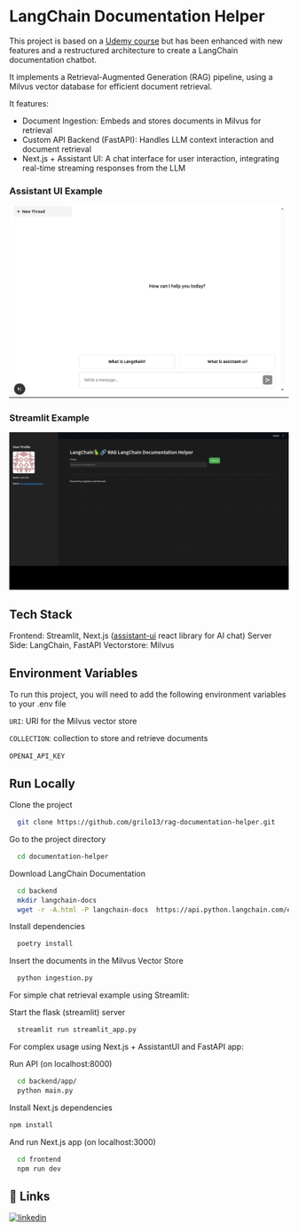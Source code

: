 # LangChain Documentation Helper

This project is based on a [Udemy course](https://www.udemy.com/course/langchain/) but has been enhanced with new features and a restructured architecture to create a LangChain documentation chatbot. 

It implements a Retrieval-Augmented Generation (RAG) pipeline, using a Milvus vector database for efficient document retrieval.

It features:
- Document Ingestion: Embeds and stores documents in Milvus for retrieval
- Custom API Backend (FastAPI): Handles LLM context interaction and document retrieval
- Next.js + Assistant UI: A chat interface for user interaction, integrating real-time streaming responses from the LLM

### Assistant UI Example

![Description](https://github.com/grilo13/rag-documentation-helper/blob/main/static/assistant_ui_rag.gif)

### Streamlit Example

![Description](https://github.com/grilo13/rag-documentation-helper/blob/main/static/streamlit_rag.gif)

## Tech Stack
Frontend: Streamlit, Next.js ([assistant-ui](https://github.com/assistant-ui/assistant-ui/tree/main) react library for AI chat)
Server Side: LangChain, FastAPI
Vectorstore: Milvus

## Environment Variables

To run this project, you will need to add the following environment variables to your .env file

`URI`: URI for the Milvus vector store

`COLLECTION`: collection to store and retrieve documents

`OPENAI_API_KEY`

## Run Locally

Clone the project

```bash
  git clone https://github.com/grilo13/rag-documentation-helper.git
```

Go to the project directory

```bash
  cd documentation-helper
```

Download LangChain Documentation
```bash
  cd backend
  mkdir langchain-docs
  wget -r -A.html -P langchain-docs  https://api.python.langchain.com/en/latest
```

Install dependencies

```bash
  poetry install
```

Insert the documents in the Milvus Vector Store
```bash
  python ingestion.py
```

For simple chat retrieval example using Streamlit:

Start the flask (streamlit) server

```bash
  streamlit run streamlit_app.py
```

For complex usage using Next.js + AssistantUI and FastAPI app:

Run API (on localhost:8000)

```bash
  cd backend/app/
  python main.py
```

Install Next.js dependencies

```bash
npm install
```

And run Next.js app (on localhost:3000)

```bash
  cd frontend
  npm run dev
```

## 🔗 Links
[![linkedin](https://img.shields.io/badge/linkedin-0A66C2?style=for-the-badge&logo=linkedin&logoColor=white)](https://www.linkedin.com/in/pedrogrilo13/)

